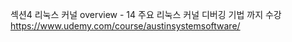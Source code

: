 섹션4 리눅스 커널 overview - 14 주요 리눅스 커널 디버깅 기법 까지 수강  
https://www.udemy.com/course/austinsystemsoftware/
